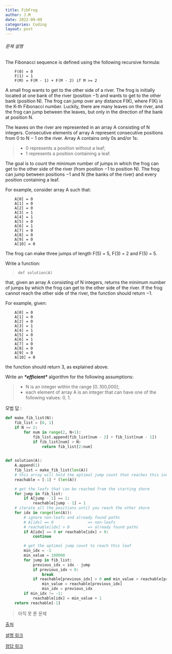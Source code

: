 ```yaml
---
title: FibFrog
author: J.M
date: 2022-09-09
categories: Coding
layout: post
---
```


###### 문제 설명

The Fibonacci sequence is defined using the following recursive formula:

```
    F(0) = 0    
    F(1) = 1    
    F(M) = F(M - 1) + F(M - 2) if M >= 2
```

A small frog wants to get to the other side of a river. The frog is initially located at one bank of the river (position −1) and wants to get to the other bank (position N). The frog can jump over any distance F(K), where F(K) is the K-th Fibonacci number. Luckily, there are many leaves on the river, and the frog can jump between the leaves, but only in the direction of the bank at position N.

The leaves on the river are represented in an array A consisting of N integers. Consecutive elements of array A represent consecutive positions from 0 to N − 1 on the river. Array A contains only 0s and/or 1s:

> - 0 represents a position without a leaf;
> - 1 represents a position containing a leaf.

The goal is to count the minimum number of jumps in which the frog can get to the other side of the river (from position −1 to position N). The frog can jump between positions −1 and N (the banks of the river) and every position containing a leaf.

For example, consider array A such that:

```
    A[0] = 0
    A[1] = 0
    A[2] = 0
    A[3] = 1
    A[4] = 1
    A[5] = 0
    A[6] = 1
    A[7] = 0
    A[8] = 0
    A[9] = 0
    A[10] = 0
```

The frog can make three jumps of length F(5) = 5, F(3) = 2 and F(5) = 5.

Write a function:

> ```
> def solution(A)
> ```

that, given an array A consisting of N integers, returns the minimum number of jumps by which the frog can get to the other side of the river. If the frog cannot reach the other side of the river, the function should return −1.

For example, given:

```
    A[0] = 0
    A[1] = 0
    A[2] = 0
    A[3] = 1
    A[4] = 1
    A[5] = 0
    A[6] = 1    
    A[7] = 0    
    A[8] = 0    
    A[9] = 0    
    A[10] = 0
```

the function should return 3, as explained above.

Write an ***\*efficient\**** algorithm for the following assumptions:

> - N is an integer within the range [0..100,000];
> - each element of array A is an integer that can have one of the following values: 0, 1.

모범 답 : 

```python
def make_fib_list(N):
    fib_list = [0, 1]
    if N >= 2:
        for num in range(2, N+1):
            fib_list.append(fib_list[num - 2] + fib_list[num - 1])
            if fib_list[num] > N:
                return fib_list[2:num]

            
def solution(A):
    A.append(1)
    fib_list = make_fib_list(len(A))
    # this array will hold the optimal jump count that reaches this index
    reachable = [-1] * (len(A))

    # get the leafs that can be reached from the starting shore
    for jump in fib_list:
        if A[jump - 1] == 1:
            reachable[jump - 1] = 1
    # iterate all the positions until you reach the other shore
    for idx in range(len(A)):
        # ignore non-leafs and already found paths
        # A[idx] == 0               => non-leafs
        # reachable[idx] > 0        => already found paths
        if A[idx] == 0 or reachable[idx] > 0:
            continue

        # get the optimal jump count to reach this leaf
        min_idx = -1
        min_value = 100000
        for jump in fib_list:
            previous_idx = idx - jump
            if previous_idx < 0:
                break
            if reachable[previous_idx] > 0 and min_value > reachable[previous_idx]:
                min_value = reachable[previous_idx]
                min_idx = previous_idx
        if min_idx != -1:
            reachable[idx] = min_value + 1
    return reachable[-1]
```

> 아직 못 푼 문제

[출처](https://app.codility.com/programmers/lessons/13-fibonacci_numbers/fib_frog/start/)

[설명 링크](https://m.blog.naver.com/PostView.naver?isHttpsRedirect=true&blogId=alwlren_00&logNo=221627071567)

[정답 링크](https://github.com/Dineshkarthik/codility-training/blob/master/Lesson%2013%20-%20Fibonacci%20numbers/fib_frog.py#L111)

